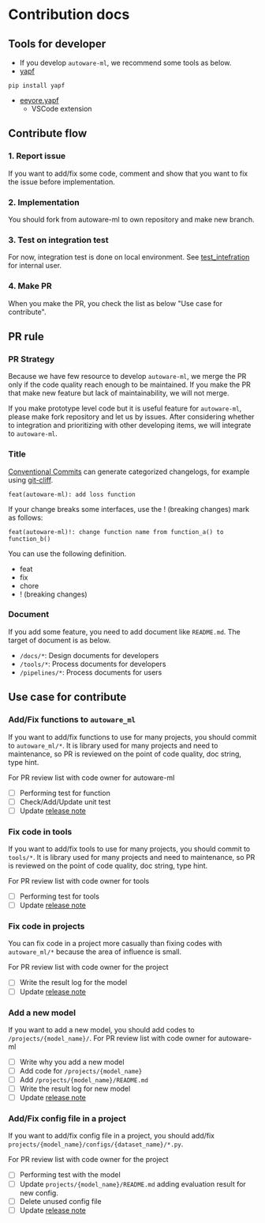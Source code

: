 # Contribution docs
## Tools for developer

- If you develop `autoware-ml`, we recommend some tools as below.
- [yapf](https://github.com/google/yapf)

```
pip install yapf
```

- [eeyore.yapf](https://marketplace.visualstudio.com/items?itemName=eeyore.yapf)
  - VSCode extension

## Contribute flow
### 1. Report issue

If you want to add/fix some code, comment and show that you want to fix the issue before implementation.

### 2. Implementation

You should fork from autoware-ml to own repository and make new branch.

### 3. Test on integration test

For now, integration test is done on local environment.
See [test_intefration](/tools/test_intefration) for internal user.

### 4. Make PR

When you make the PR, you check the list as below "Use case for contribute".

## PR rule
### PR Strategy

Because we have few resource to develop `autoware-ml`, we merge the PR only if the code quality reach enough to be maintained.
If you make the PR that make new feature but lack of maintainability, we will not merge.

If you make prototype level code but it is useful feature for `autoware-ml`, please make fork repository and let us by issues.
After considering whether to integration and prioritizing with other developing items, we will integrate to `autoware-ml`.

### Title

[Conventional Commits](https://www.conventionalcommits.org/en/v1.0.0/) can generate categorized changelogs, for example using [git-cliff](https://github.com/orhun/git-cliff).

```
feat(autoware-ml): add loss function
```

If your change breaks some interfaces, use the ! (breaking changes) mark as follows:

```
feat(autoware-ml)!: change function name from function_a() to function_b()
```

You can use the following definition.

- feat
- fix
- chore
- ! (breaking changes)

### Document

If you add some feature, you need to add document like `README.md`.
The target of document is as below.

- `/docs/*`: Design documents for developers
- `/tools/*`: Process documents for developers
- `/pipelines/*`: Process documents for users

## Use case for contribute
### Add/Fix functions to `autoware_ml`

If you want to add/fix functions to use for many projects, you should commit to `autoware_ml/*`.
It is library used for many projects and need to maintenance, so PR is reviewed on the point of code quality, doc string, type hint.

For PR review list with code owner for autoware-ml
- [ ] Performing test for function
- [ ] Check/Add/Update unit test
- [ ] Update [release note](/docs/release_note.md)

### Fix code in tools

If you want to add/fix tools to use for many projects, you should commit to `tools/*`.
It is library used for many projects and need to maintenance, so PR is reviewed on the point of code quality, doc string, type hint.

For PR review list with code owner for tools
- [ ] Performing test for tools
- [ ] Update [release note](/docs/release_note.md)

### Fix code in projects

You can fix code in a project more casually than fixing codes with `autoware_ml/*` because the area of ​​influence is small.

For PR review list with code owner for the project
- [ ] Write the result log for the model
- [ ] Update [release note](/docs/release_note.md)

### Add a new model

If you want to add a new model, you should add codes to `/projects/{model_name}/`.
For PR review list with code owner for autoware-ml

- [ ] Write why you add a new model
- [ ] Add code for `/projects/{model_name}`
- [ ] Add `/projects/{model_name}/README.md`
- [ ] Write the result log for new model
- [ ] Update [release note](/docs/release_note.md)

### Add/Fix config file in a project

If you want to add/fix config file in a project, you should add/fix `projects/{model_name}/configs/{dataset_name}/*.py`.

For PR review list with code owner for the project
- [ ] Performing test with the model
- [ ] Update `projects/{model_name}/README.md` adding evaluation result for new config.
- [ ] Delete unused config file
- [ ] Update [release note](/docs/release_note.md)
